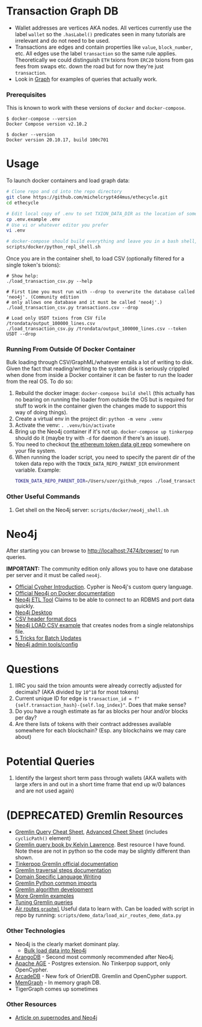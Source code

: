 # Transaction Graph DB
* Wallet addresses are vertices AKA nodes. All vertices currently use the label `wallet` so the `.hasLabel()` predicates seen in many tutorials are irrelevant and do not need to be used.
* Transactions are edges and contain properties like `value`, `block_number`, etc. All edges use the label `transaction` so the same rule applies. Theoretically we could distinguish `ETH` txions from `ERC20` txions from gas fees from swaps etc. down the road but for now they're just `transaction`.
* Look in [Graph](ethecycle/graph.py) for examples of queries that actually work.

### Prerequisites
This is known to work with these versions of `docker` and `docker-compose`.

```
$ docker-compose --version
Docker Compose version v2.10.2

$ docker --version
Docker version 20.10.17, build 100c701
```

# Usage
To launch docker containers and load graph data:

```bash
# Clone repo and cd into the repo directory
git clone https://github.com/michelcrypt4d4mus/ethecycle.git
cd ethecycle

# Edit local copy of .env to set TXION_DATA_DIR as the location of some txion CSVs
cp .env.example .env
# Use vi or whatever editor you prefer
vi .env

# docker-compose should build everything and leave you in a bash shell, at which time you can run 'bpython'
scripts/docker/python_repl_shell.sh
```

Once you are in the container shell, to load CSV (optionally filtered for a single token's txions):

```
# Show help:
./load_transaction_csv.py --help

# First time you must run with --drop to overwrite the database called 'neo4j'. (Community edition
# only allows one database and it must be called 'neo4j'.)
./load_transaction_csv.py transactions.csv --drop

# Load only USDT txions from CSV file /trondata/output_100000_lines.csv
./load_transaction_csv.py /trondata/output_100000_lines.csv --token USDT --drop

```



### Running From Outside Of Docker Container
Bulk loading through CSV/GraphML/whatever entails a lot of writing to disk. Given the fact that reading/writing to the system disk is seriously crippled when done from inside a Docker container it can be faster to run the loader from the real OS.  To do so:

1. Rebuild the docker image: `docker-compose build shell` (this actually has no bearing on running the loader from outside the OS but is required for stuff to work in the container given the changes made to support this way of doing things).
1. Create a virtual env in the project dir: `python -m venv .venv`
1. Activate the venv: `. .venv/bin/activate`
1. Bring up the Neo4j container if it's not up. `docker-compose up tinkerpop` should do it (maybe try with `-d` for daemon if there's an issue).
1. You need to checkout [the ethereum token data git repo](https://github.com/ethereum-lists/tokens.git) somewhere on your file system.
1. When running the loader script, you need to specify the parent dir of the token data repo with the `TOKEN_DATA_REPO_PARENT_DIR` environment variable. Example:
   ```bash
   TOKEN_DATA_REPO_PARENT_DIR=/Users/uzer/github_repos ./load_transaction_csv.py data/output_1000_lines.csv
   ```

### Other Useful Commands
1. Get shell on the Neo4j server: `scripts/docker/neo4j_shell.sh`



# Neo4j
After starting you can browse to [http://localhost:7474/browser/](http://localhost:7474/browser/) to run queries.

**IMPORTANT:** The community edition only allows you to have one database per server and it must be called `neo4j`.

* [Official Cypher Introduction](https://neo4j.com/docs/getting-started/current/cypher-intro/). Cypher is Neo4j's custom query language.
* [Official Neo4j on Docker documentation](https://neo4j.com/developer/docker-run-neo4j/)
* [Neo4j ETL Tool](https://neo4j.com/developer/neo4j-etl/) Claims to be able to connect to an RDBMS and port data quickly.
* [Neo4j Desktop](https://neo4j.com/developer/neo4j-desktop/)
* [CSV header format docs](https://neo4j.com/docs/operations-manual/current/tools/neo4j-admin/neo4j-admin-import/#import-tool-header-format)
* [Neo4j LOAD CSV example](https://neo4j.com/blog/neo4j-call-detail-records-analytics/) that creates nodes from a single relatonships file.
* [5 Tricks for Batch Updates](https://medium.com/neo4j/5-tips-tricks-for-fast-batched-updates-of-graph-structures-with-neo4j-and-cypher-73c7f693c8cc)
* [Neo4j admin tools/config](https://neo4j.com/docs/operations-manual/current/tools/neo4j-admin/)

# Questions
1. IIRC you said the txion amounts were already correctly adjusted for decimals?  (AKA divided by `10^18` for most tokens)
1. Current unique ID for edge is `transaction_id = f"{self.transaction_hash}-{self.log_index}"`. Does that make sense?
1. Do you have a rough estimate as far as blocks per hour and/or blocks per day?
1. Are there lists of tokens with their contract addresses available somewhere for each blockchain? (Esp. any blockchains we may care about)

# Potential Queries
1. Identify the largest short term pass through wallets (AKA wallets with large xfers in and out in a short time frame that end up w/0 balances and are not used again)

# (DEPRECATED) Gremlin Resources
* [Gremlin Query Cheat Sheet](https://dkuppitz.github.io/gremlin-cheat-sheet/101.html), [Advanced Cheet Sheet](https://dkuppitz.github.io/gremlin-cheat-sheet/102.html) (includes `cyclicPath()` element)
* [Gremlin query book by Kelvin Lawrence](https://kelvinlawrence.net/book/Gremlin-Graph-Guide.html). Best resource I have found. Note these are not in python so the code may be slightly different than shown.
* [Tinkerpop Gremlin official documentation](https://tinkerpop.apache.org/docs/current/reference/#_tinkerpop_documentation)
* [Gremlin traversal steps documentation](https://tinkerpop.apache.org/docs/current/reference/#general-steps)
* [Domain Specific Language Writing](https://tinkerpop.apache.org/docs/current/reference/#gremlin-python-dsl)
* [Gremlin Python common imports](https://tinkerpop.apache.org/docs/current/reference/#python-imports)
* [Gremlin algorithm development](https://recolabs.dev/post/gremlin-python-algorithm-development-from-the-ground-up)
* [More Gremlin examples](https://www.doanduyhai.com/blog/?p=13374)
* [Tuning Gremlin queries](https://docs.aws.amazon.com/neptune/latest/userguide/gremlin-traversal-tuning.html)
* [Air routes `graphml`](https://raw.githubusercontent.com/krlawrence/graph/master/sample-data/air-routes-small-latest.graphml) Useful data to learn with. Can be loaded with script in repo by running: `scripts/demo_data/load_air_routes_demo_data.py`

### Other Technologies
* Neo4j is the clearly market dominant play.
  * [Bulk load data into Neo4j](https://neo4j.com/docs/operations-manual/current/tools/neo4j-admin/neo4j-admin-import/)
* [ArangoDB](https://www.arangodb.com/) - Second most commonly recommended after Neo4j.
* [Apache AGE](https://age.apache.org) - Postgres extension. No Tinkerpop support, only OpenCypher.
* [ArcadeDB](https://arcadedb.com) - New fork of OrientDB. Gremlin and OpenCypher support.
* [MemGraph](https://memgraph.com) - In memory graph DB.
* TigerGraph comes up sometimes

### Other Resources
* [Article on supernodes and Neo4j](https://medium.com/neo4j/graph-modeling-all-about-super-nodes-d6ad7e11015b)

